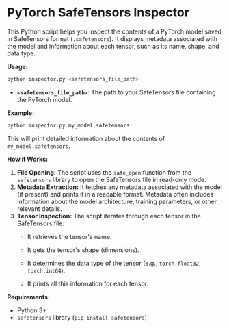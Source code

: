 # PyTorch SafeTensors Inspector

This Python script helps you inspect the contents of a PyTorch model saved in SafeTensors format (`.safetensors`). It displays metadata associated with the model and information about each tensor, such as its name, shape, and data type.


**Usage:**

```bash
python inspector.py <safetensors_file_path>
```

* **`<safetensors_file_path>`**: The path to your SafeTensors file containing the PyTorch model. 

**Example:**

```bash
python inspector.py my_model.safetensors
```



This will print detailed information about the contents of `my_model.safetensors`.




**How it Works:**

1. **File Opening:** The script uses the `safe_open` function from the `safetensors` library to open the SafeTensors file in read-only mode. 
2. **Metadata Extraction:** It fetches any metadata associated with the model (if present) and prints it in a readable format. Metadata often includes information about the model architecture, training parameters, or other relevant details.
3. **Tensor Inspection:** The script iterates through each tensor in the SafeTensors file:
   - It retrieves the tensor's name.
   - It gets the tensor's shape (dimensions).
   - It determines the data type of the tensor (e.g., `torch.float32`, `torch.int64`).

   - It prints all this information for each tensor.



**Requirements:**

* Python 3+
* `safetensors` library (`pip install safetensors`)
